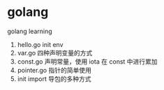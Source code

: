 # golang

golang learning

1. hello.go init env
2. var.go 四种声明变量的方式
3. const.go 声明常量，使用 iota 在 const 中进行累加
4. pointer.go 指针的简单使用
5. init import 导包的多种方式
